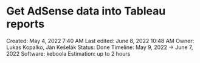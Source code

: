 # Get AdSense data into Tableau reports

Created: May 4, 2022 7:40 AM
Last edited: June 8, 2022 10:48 AM
Owner: Lukas Kopalko, Ján Kešelák
Status: Done
Timeline: May 9, 2022 → June 7, 2022
Software: keboola
Estimation: up to 2 hours